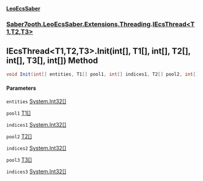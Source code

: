 #### [LeoEcsSaber](index.md 'index')
### [Saber7ooth.LeoEcsSaber.Extensions.Threading](Saber7ooth.LeoEcsSaber.Extensions.Threading.md 'Saber7ooth.LeoEcsSaber.Extensions.Threading').[IEcsThread&lt;T1,T2,T3&gt;](IEcsThread_T1,T2,T3_.md 'Saber7ooth.LeoEcsSaber.Extensions.Threading.IEcsThread<T1,T2,T3>')

## IEcsThread<T1,T2,T3>.Init(int[], T1[], int[], T2[], int[], T3[], int[]) Method

```csharp
void Init(int[] entities, T1[] pool1, int[] indices1, T2[] pool2, int[] indices2, T3[] pool3, int[] indices3);
```
#### Parameters

<a name='Saber7ooth.LeoEcsSaber.Extensions.Threading.IEcsThread_T1,T2,T3_.Init(int[],T1[],int[],T2[],int[],T3[],int[]).entities'></a>

`entities` [System.Int32](https://docs.microsoft.com/en-us/dotnet/api/System.Int32 'System.Int32')[[]](https://docs.microsoft.com/en-us/dotnet/api/System.Array 'System.Array')

<a name='Saber7ooth.LeoEcsSaber.Extensions.Threading.IEcsThread_T1,T2,T3_.Init(int[],T1[],int[],T2[],int[],T3[],int[]).pool1'></a>

`pool1` [T1](IEcsThread_T1,T2,T3_.md#Saber7ooth.LeoEcsSaber.Extensions.Threading.IEcsThread_T1,T2,T3_.T1 'Saber7ooth.LeoEcsSaber.Extensions.Threading.IEcsThread<T1,T2,T3>.T1')[[]](https://docs.microsoft.com/en-us/dotnet/api/System.Array 'System.Array')

<a name='Saber7ooth.LeoEcsSaber.Extensions.Threading.IEcsThread_T1,T2,T3_.Init(int[],T1[],int[],T2[],int[],T3[],int[]).indices1'></a>

`indices1` [System.Int32](https://docs.microsoft.com/en-us/dotnet/api/System.Int32 'System.Int32')[[]](https://docs.microsoft.com/en-us/dotnet/api/System.Array 'System.Array')

<a name='Saber7ooth.LeoEcsSaber.Extensions.Threading.IEcsThread_T1,T2,T3_.Init(int[],T1[],int[],T2[],int[],T3[],int[]).pool2'></a>

`pool2` [T2](IEcsThread_T1,T2,T3_.md#Saber7ooth.LeoEcsSaber.Extensions.Threading.IEcsThread_T1,T2,T3_.T2 'Saber7ooth.LeoEcsSaber.Extensions.Threading.IEcsThread<T1,T2,T3>.T2')[[]](https://docs.microsoft.com/en-us/dotnet/api/System.Array 'System.Array')

<a name='Saber7ooth.LeoEcsSaber.Extensions.Threading.IEcsThread_T1,T2,T3_.Init(int[],T1[],int[],T2[],int[],T3[],int[]).indices2'></a>

`indices2` [System.Int32](https://docs.microsoft.com/en-us/dotnet/api/System.Int32 'System.Int32')[[]](https://docs.microsoft.com/en-us/dotnet/api/System.Array 'System.Array')

<a name='Saber7ooth.LeoEcsSaber.Extensions.Threading.IEcsThread_T1,T2,T3_.Init(int[],T1[],int[],T2[],int[],T3[],int[]).pool3'></a>

`pool3` [T3](IEcsThread_T1,T2,T3_.md#Saber7ooth.LeoEcsSaber.Extensions.Threading.IEcsThread_T1,T2,T3_.T3 'Saber7ooth.LeoEcsSaber.Extensions.Threading.IEcsThread<T1,T2,T3>.T3')[[]](https://docs.microsoft.com/en-us/dotnet/api/System.Array 'System.Array')

<a name='Saber7ooth.LeoEcsSaber.Extensions.Threading.IEcsThread_T1,T2,T3_.Init(int[],T1[],int[],T2[],int[],T3[],int[]).indices3'></a>

`indices3` [System.Int32](https://docs.microsoft.com/en-us/dotnet/api/System.Int32 'System.Int32')[[]](https://docs.microsoft.com/en-us/dotnet/api/System.Array 'System.Array')